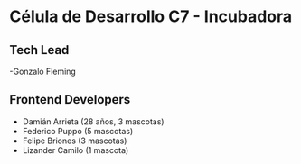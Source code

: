 # Célula de Desarrollo C7 - Incubadora

## Tech Lead
-Gonzalo Fleming

## Frontend Developers
- Damián Arrieta (28 años, 3 mascotas)
- Federico Puppo (5 mascotas)
- Felipe Briones (3 mascotas)
- Lizander Camilo (1 mascota)